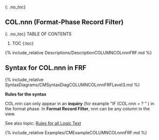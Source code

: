 {: .no_toc}
## COL.nnn (Format-Phase Record Filter)

{: .no_toc}
TABLE OF CONTENTS 
1. TOC
{:toc}  

{% include_relative Descriptions/DescriptionCOLUMNCOLnnnFRF.md %} 

## Syntax for COL.nnn in FRF

{% include_relative SyntaxDiagrams/CMSyntaxDiagCOLUMNCOLnnnFRFLevel3.md %} 


**Rules for the syntax**

COL.nnn can only appear in an **inquiry** \(for example "IF \(COL.nnn = ? " \) in the format phase. In **Format Record Filter**, nnn can be any column in the view.

See also topic: [Rules for all Logic Text](../../Workbench/RulesforallLogicText.md) 

{% include_relative Examples/CMExampleCOLUMNCOLnnnFRF.md %} 
